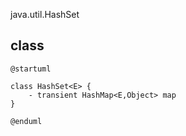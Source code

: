 java.util.HashSet

## class
```plantuml
@startuml

class HashSet<E> {
    - transient HashMap<E,Object> map
}

@enduml
```